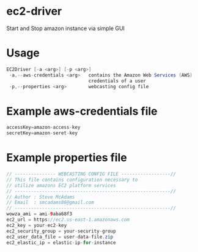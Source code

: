 ec2-driver
==========

Start and Stop amazon instance via simple GUI

Usage
==========
``` java
EC2Driver [-a <arg>] [-p <arg>]
 -a,--aws-credentials <arg>   contains the Amazon Web Services (AWS)
                              credentials of a user
 -p,--properties <arg>        webcasting config file
```

Example aws-credentials file
==========
``` java
accessKey=amazon-access-key
secretKey=amazon-seret-key
```

Example properties file
==========
``` java
// --------------- WEBCASTING CONFIG FILE ------------------//
// This file contains configuration necessary to 
// utilize amazons EC2 platform services
// ---------------------------------------------------------//
// Author : Steve McAdams
// Email  : smcadams86@gmail.com
// ---------------------------------------------------------//
wowza_ami = ami-9aba68f3
ec2_url = https://ec2.us-east-1.amazonaws.com
ec2_key = your-ec2-key
ec2_security_group = your-security-group
ec2_user_data_file = user-data-file.zip
ec2_elastic_ip = elastic-ip-for-instance
```
